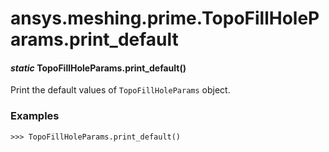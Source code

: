 <a id="ansys-meshing-prime-topofillholeparams-print-default"></a>

# ansys.meshing.prime.TopoFillHoleParams.print_default

<a id="ansys.meshing.prime.TopoFillHoleParams.print_default"></a>

#### *static* TopoFillHoleParams.print_default()

Print the default values of `TopoFillHoleParams` object.

### Examples

```pycon
>>> TopoFillHoleParams.print_default()
```

<!-- !! processed by numpydoc !! -->
